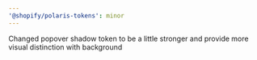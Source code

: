 ```yaml
---
'@shopify/polaris-tokens': minor
---
```


Changed popover shadow token to be a little stronger and provide more visual distinction with background
